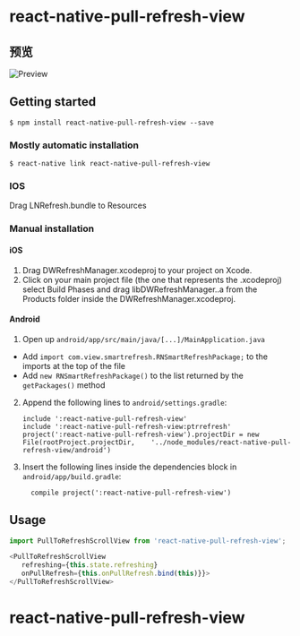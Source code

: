 
# react-native-pull-refresh-view
## 预览
![Preview](https://github.com/reactnativecomponent/react-native-pull-refresh-view/blob/master/screen/pull.gif)

## Getting started

`$ npm install react-native-pull-refresh-view --save`

### Mostly automatic installation

`$ react-native link react-native-pull-refresh-view`

### IOS
Drag LNRefresh.bundle to Resources
### Manual installation


#### iOS
1. Drag DWRefreshManager.xcodeproj to your project on Xcode.
2. Click on your main project file (the one that represents the .xcodeproj) select Build Phases and drag libDWRefreshManager..a from the Products folder inside the DWRefreshManager.xcodeproj.

#### Android

1. Open up `android/app/src/main/java/[...]/MainApplication.java`
  - Add `import com.view.smartrefresh.RNSmartRefreshPackage;` to the imports at the top of the file
  - Add `new RNSmartRefreshPackage()` to the list returned by the `getPackages()` method
2. Append the following lines to `android/settings.gradle`:
  	```
  	include ':react-native-pull-refresh-view'
    include ':react-native-pull-refresh-view:ptrrefresh'
  	project(':react-native-pull-refresh-view').projectDir = new File(rootProject.projectDir, 	'../node_modules/react-native-pull-refresh-view/android')
  	```
3. Insert the following lines inside the dependencies block in `android/app/build.gradle`:
  	```
      compile project(':react-native-pull-refresh-view')
  	```

## Usage
```javascript
import PullToRefreshScrollView from 'react-native-pull-refresh-view';

<PullToRefreshScrollView
   refreshing={this.state.refreshing}
   onPullRefresh={this.onPullRefresh.bind(this)}}>
</PullToRefreshScrollView>
```
  # react-native-pull-refresh-view
